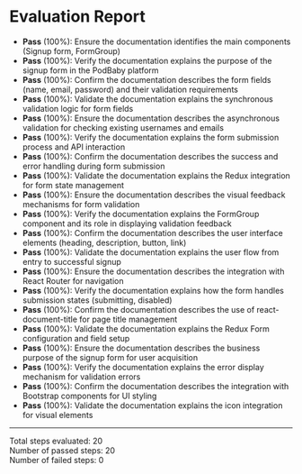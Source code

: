 # Evaluation Report

- **Pass** (100%): Ensure the documentation identifies the main components (Signup form, FormGroup)
- **Pass** (100%): Verify the documentation explains the purpose of the signup form in the PodBaby platform
- **Pass** (100%): Confirm the documentation describes the form fields (name, email, password) and their validation requirements
- **Pass** (100%): Validate the documentation explains the synchronous validation logic for form fields
- **Pass** (100%): Ensure the documentation describes the asynchronous validation for checking existing usernames and emails
- **Pass** (100%): Verify the documentation explains the form submission process and API interaction
- **Pass** (100%): Confirm the documentation describes the success and error handling during form submission
- **Pass** (100%): Validate the documentation explains the Redux integration for form state management
- **Pass** (100%): Ensure the documentation describes the visual feedback mechanisms for form validation
- **Pass** (100%): Verify the documentation explains the FormGroup component and its role in displaying validation feedback
- **Pass** (100%): Confirm the documentation describes the user interface elements (heading, description, button, link)
- **Pass** (100%): Validate the documentation explains the user flow from entry to successful signup
- **Pass** (100%): Ensure the documentation describes the integration with React Router for navigation
- **Pass** (100%): Verify the documentation explains how the form handles submission states (submitting, disabled)
- **Pass** (100%): Confirm the documentation describes the use of react-document-title for page title management
- **Pass** (100%): Validate the documentation explains the Redux Form configuration and field setup
- **Pass** (100%): Ensure the documentation describes the business purpose of the signup form for user acquisition
- **Pass** (100%): Verify the documentation explains the error display mechanism for validation errors
- **Pass** (100%): Confirm the documentation describes the integration with Bootstrap components for UI styling
- **Pass** (100%): Validate the documentation explains the icon integration for visual elements

---

Total steps evaluated: 20  
Number of passed steps: 20  
Number of failed steps: 0